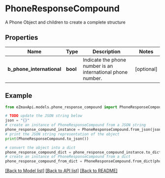 # PhoneResponseCompound

A Phone Object and children to create a complete structure

## Properties

Name | Type | Description | Notes
------------ | ------------- | ------------- | -------------
**b_phone_international** | **bool** | Indicate the phone number is an international phone number. | [optional] 

## Example

```python
from eZmaxApi.models.phone_response_compound import PhoneResponseCompound

# TODO update the JSON string below
json = "{}"
# create an instance of PhoneResponseCompound from a JSON string
phone_response_compound_instance = PhoneResponseCompound.from_json(json)
# print the JSON string representation of the object
print(PhoneResponseCompound.to_json())

# convert the object into a dict
phone_response_compound_dict = phone_response_compound_instance.to_dict()
# create an instance of PhoneResponseCompound from a dict
phone_response_compound_from_dict = PhoneResponseCompound.from_dict(phone_response_compound_dict)
```
[[Back to Model list]](../README.md#documentation-for-models) [[Back to API list]](../README.md#documentation-for-api-endpoints) [[Back to README]](../README.md)


